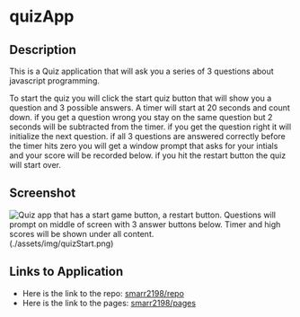 # quizApp

## Description

This is a Quiz application that will ask you a series of 3 questions about javascript programming.

To start the quiz you will click the start quiz button that will show you a question and 3 possible answers. A timer will start at 20 seconds and count down. if you get a question wrong you stay on the same question but 2 seconds will be subtracted from the timer. if you get the question right it will initialize the next question. if all 3 questions are answered correctly before the timer hits zero you will get a window prompt that asks for your intials and your score will be recorded below. if you hit the restart button the quiz will start over.

## Screenshot

![Quiz app that has a start game button, a restart button. Questions will prompt on middle of screen with 3 answer buttons below. Timer and high scores will be shown under all content. ](./assets/img/quizRunning.png)(./assets/img/quizStart.png)

## Links to Application

- Here is the link to the repo: [smarr2198/repo](https://github.com/smarr2198/quizApp)
- Here is the link to the pages: [smarr2198/pages](https://smarr2198.github.io/quizApp/)
